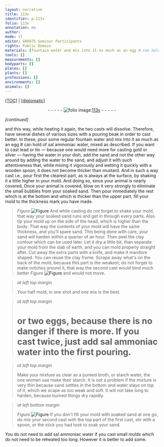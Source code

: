 ```yaml
---
layout: narrative
title: 113v
identifier: p-113v
folio: 113v
annotation: no
author:
mode: tl
editor: GR8975 Seminar Participants
rights: Public Domain
materials: [fountain water and mix into it as much as an egg # can hold of sal ammoniac water, mixed as described. If you want to cast lead or tin - because one would need more for casting gold or silver - having the water in your dish, add the sand and not the other way around by adding the water to the sand, and adjust it with such attentiveness that, while mixing it vigorously and wetting it quickly with a wooden, water, sal ammoniac water, lead, tin, gold, silver, sand, wood, clay, eggs, starch water, starch]
tools: []
measurements: []
bodyparts: []
places: []
plants: []
professions: []
environments: []
animals: []
---
```


<p><a href="{{ site.baseurl }}/translation/">[TOC]</a> | <a href="{{ site.baseurl }}/texts/p-113v_tc/" target="_blank">[diplomatic]</a></p><div class="folio" align="center">- - - - - <a href="http://gallica.bnf.fr/ark:/12148/btv1b10500001g/f232.image" target="_blank"><img src="https://cu-mkp.github.io/2017-workshop-edition/assets/photo-icon.png" alt="folio image: " style="display:inline-block; margin-bottom:-3px;"/>113v</a> - - - - - </div>  
 
*[continued]*
  
and this way, while heating it again, the two casts will dissolve. Therefore, have several dishes of various sizes with a pouring beak in order to cast better. In these, pour some regular <span class="m">fountain <span class="m">water</span> and mix into it as much as an egg # can hold of <span class="m">sal ammoniac water</span>, mixed as described. If you want to cast <span class="m">lead</span> or <span class="m">tin</span> — because one would need more for casting <span class="m">gold</span> or <span class="m">silver</span> — having the <span class="m">water</span> in your dish, add the <span class="m">sand</span> and not the other way around by adding the water to the sand, and adjust it with such attentiveness that, while mixing it vigorously and wetting it quickly with a <span class="m">wood</span>en</span> spoon, it does not become thicker than mustard. And in such a way cast i.e., pour first the clearest part, as is always at the surface, by shaking it a little higher in your mold. And doing so, since your animal is nearly covered, Once your animal is covered, blow on it very strongly to eliminate the small bubbles from your soaked <span class="m">sand</span>. Then pour immediately the rest which is at the bottom and which is thicker than the upper part, fill your mold to the thickness mark you have made. 
> *Figure*
> <a href="https://drive.google.com/open?id=0B9-oNrvWdlO5bEE5QmFaQWxUYm8" target="_blank"><img src="https://cu-mkp.github.io/GR8975-edition/assets/photo-icon.png" alt="Figure" style="display:inline-block; margin-bottom:-3px;"/></a>
 And while casting do not forget to shake your mold, that way your soaked sand runs and get in through every parts. Also tip your mold up on the side of the head, which is higher than the body. That way the contents of your mold will have the same thickness, and you'll spare <span class="m">sand</span>. This being done with care, your <span class="m">sand</span> will harden within a quarter of an hour. Then peel the <span class="m">clay</span> contour which can be used later. Let it dry a little bit, than separate your mold from the slab of earth, and you can mold properly straight after. Cut away the extra parts with a knife, and make it mandore shaped. You can reuse the <span class="m">clay</span> frame. Scrape away what's on the back of the mold, because this part is the weakest; do not forget to make notches around it, that way the second cast would bind much better 
> *Figure*
> <a href="https://drive.google.com/open?id=0B9-oNrvWdlO5V29QdUxZVmxCUDQ" target="_blank"><img src="https://cu-mkp.github.io/GR8975-edition/assets/photo-icon.png" alt="Figure" style="display:inline-block; margin-bottom:-3px;"/></a>
 and would not move.
 
> *at left top margin*
> 
> 
>   Your half mold, in one shot and one mix is the best.
 
> *at left top margin*
> 
> 
>   # or two <span class="m">eggs</span>, because there is no danger if there is more. If you cast twice, just add <span class="m">sal ammoniac water</span> into the first pouring.
 
> *at left top margin*
> 
> 
>   Make your mixture as clear as a pureed broth, or <span class="m">starch water</span>, the one women use make their <span class="m">starch</span>. It is not a problem if the mixture is very thin because sand settles in the bottom and <span class="m">water</span> stays on top of it, which we scape as too weak and soft. It will not take long to harden, because burned things dry rapidly.
 
> *at left bottom margin*
> 
> 
>   
> *Figure*
> <a href="https://drive.google.com/open?id=0B9-oNrvWdlO5dEdzS040X3RjbkU" target="_blank"><img src="https://cu-mkp.github.io/GR8975-edition/assets/photo-icon.png" alt="Figure" style="display:inline-block; margin-bottom:-3px;"/></a>
 If you don't fill your mold with soaked <span class="m">sand</span> at one go, do mix your second cast with the top part of the first cast, stir with a spoon, or the stick you had took to soak your sand.
 
You do not need to add <span class="m">sal ammoniac water</span> if you cast small molds which do not need to be reheated too long. However it is better to add some.
 
